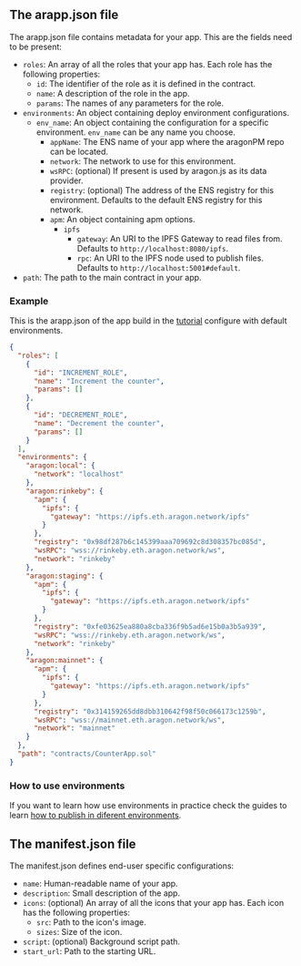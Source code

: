 ## The arapp.json file

The arapp.json file contains metadata for your app. This are the fields need to be present:

- `roles`: An array of all the roles that your app has. Each role has the following properties:
  - `id`: The identifier of the role as it is defined in the contract.
  - `name`: A description of the role in the app.
  - `params`: The names of any parameters for the role.
- `environments`: An object containing deploy environment configurations.
  - `env_name`: An object containing the configuration for a specific environment. `env_name` can be any name you choose.
    - `appName`: The ENS name of your app where the aragonPM repo can be located.
    - `network`: The network to use for this environment.
    - `wsRPC`: (optional) If present is used by aragon.js as its data provider.
    - `registry`: (optional) The address of the ENS registry for this environment. Defaults to the default ENS registry for this network.
    - `apm`: An object containing apm options.
      - `ipfs`
        - `gateway`: An URI to the IPFS Gateway to read files from. Defaults to `http://localhost:8080/ipfs`.
        - `rpc`: An URI to the IPFS node used to publish files. Defaults to `http://localhost:5001#default`.
- `path`: The path to the main contract in your app.

### Example

This is the arapp.json of the app build in the [tutorial](tutorial.md) configure with default environments.

```json
{
  "roles": [
    {
      "id": "INCREMENT_ROLE",
      "name": "Increment the counter",
      "params": []
    },
    {
      "id": "DECREMENT_ROLE",
      "name": "Decrement the counter",
      "params": []
    }
  ],
  "environments": {
    "aragon:local": {
      "network": "localhost"
    },
    "aragon:rinkeby": {
      "apm": {
        "ipfs": {
          "gateway": "https://ipfs.eth.aragon.network/ipfs"
        }
      },
      "registry": "0x98df287b6c145399aaa709692c8d308357bc085d",
      "wsRPC": "wss://rinkeby.eth.aragon.network/ws",
      "network": "rinkeby"
    },
    "aragon:staging": {
      "apm": {
        "ipfs": {
          "gateway": "https://ipfs.eth.aragon.network/ipfs"
        }
      },
      "registry": "0xfe03625ea880a8cba336f9b5ad6e15b0a3b5a939",
      "wsRPC": "wss://rinkeby.eth.aragon.network/ws",
      "network": "rinkeby"
    },
    "aragon:mainnet": {
      "apm": {
        "ipfs": {
          "gateway": "https://ipfs.eth.aragon.network/ipfs"
        }
      },
      "registry": "0x314159265dd8dbb310642f98f50c066173c1259b",
      "wsRPC": "wss://mainnet.eth.aragon.network/ws",
      "network": "mainnet"
    }
  },
  "path": "contracts/CounterApp.sol"
}
```

### How to use environments

If you want to learn how use environments in practice check the guides to learn [how to publish in diferent environments](guides-publish.md).

## The manifest.json file

The manifest.json defines end-user specific configurations:

- `name`: Human-readable name of your app.
- `description`: Small description of the app.
- `icons`: (optional) An array of all the icons that your app has. Each icon has the following properties:
  - `src`: Path to the icon's image.
  - `sizes`: Size of the icon.
- `script`: (optional) Background script path.
- `start_url`: Path to the starting URL.
